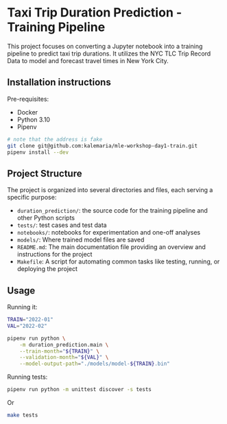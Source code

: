 # Taxi Trip Duration Prediction - Training Pipeline

This project focuses on converting a Jupyter notebook into a training pipeline to predict taxi trip durations. It utilizes the NYC TLC Trip Record Data to model and forecast travel times in New York City.

## Installation instructions

Pre-requisites:

- Docker
- Python 3.10
- Pipenv


```bash
# note that the address is fake
git clone git@github.com:kalemaria/mle-workshop-day1-train.git
pipenv install --dev
```

## Project Structure

The project is organized into several directories and files, each serving a specific purpose:

- `duration_prediction/`: the source code for the training pipeline and other Python scripts
- `tests/`: test cases and test data
- `notebooks/`: notebooks for experimentation and one-off analyses
- `models/`: Where trained model files are saved
- `README.md`: The main documentation file providing an overview and instructions for the project
- `Makefile`: A script for automating common tasks like testing, running, or deploying the project


## Usage

Running it:

```bash
TRAIN="2022-01"
VAL="2022-02"

pipenv run python \
    -m duration_prediction.main \
    --train-month="${TRAIN}" \
    --validation-month="${VAL}" \
    --model-output-path="./models/model-${TRAIN}.bin"
```

Running tests:

```bash
pipenv run python -m unittest discover -s tests
```

Or

```bash
make tests
```